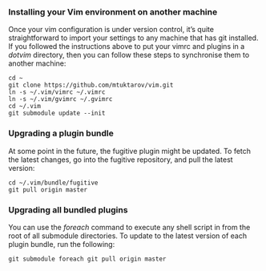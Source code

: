 ### Installing your Vim environment on another machine
Once your vim configuration is under version control, it’s quite straightforward to import your settings to any machine that has git installed. If you followed the instructions above to put your vimrc and plugins in a *dotvim* directory, then you can follow these steps to synchronise them to another machine:
```
cd ~
git clone https://github.com/mtuktarov/vim.git
ln -s ~/.vim/vimrc ~/.vimrc
ln -s ~/.vim/gvimrc ~/.gvimrc
cd ~/.vim
git submodule update --init
```

### Upgrading a plugin bundle

At some point in the future, the fugitive plugin might be updated. To fetch the latest changes, go into the fugitive repository, and pull the latest version:

```
cd ~/.vim/bundle/fugitive
git pull origin master
```

### Upgrading all bundled plugins

You can use the *foreach* command to execute any shell script in from the root of all submodule directories. To update to the latest version of each plugin bundle, run the following:

```
git submodule foreach git pull origin master
```
